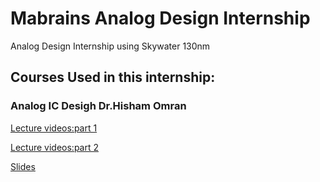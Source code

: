 # Mabrains Analog Design Internship
Analog Design Internship using Skywater 130nm 
## Courses Used in this internship:
### Analog IC Desigh Dr.Hisham Omran
[Lecture videos:part 1](https://www.youtube.com/playlist?list=PLMSBalys69yzp1vrmnYAmpRFiptbuGuaj)

[Lecture videos:part 2](https://www.youtube.com/playlist?list=PLMSBalys69yxQrKE_46AYuFkthIBh-WVJ)

[Slides](https://drive.google.com/drive/folders/1OWcbg8f48_ilr8jptdFEA3nbNeQyD0Hi)


